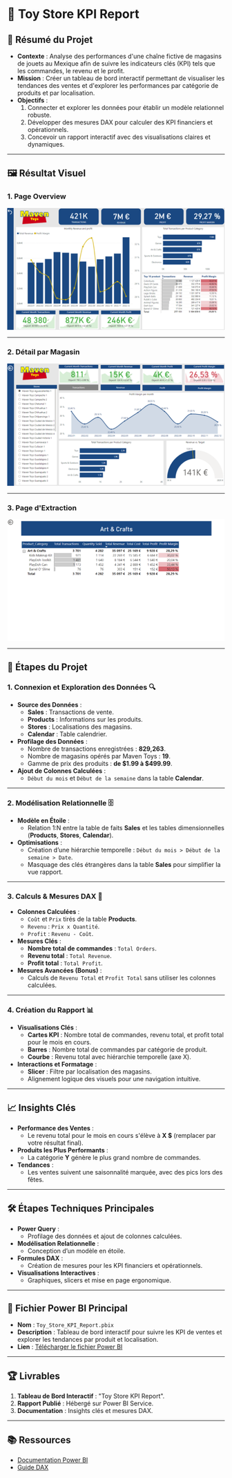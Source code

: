 # 🧸 Toy Store KPI Report

## 📝 Résumé du Projet
- **Contexte** : Analyse des performances d'une chaîne fictive de magasins de jouets au Mexique afin de suivre les indicateurs clés (KPI) tels que les commandes, le revenu et le profit.
- **Mission** : Créer un tableau de bord interactif permettant de visualiser les tendances des ventes et d'explorer les performances par catégorie de produits et par localisation.
- **Objectifs** :
  1. Connecter et explorer les données pour établir un modèle relationnel robuste.
  2. Développer des mesures DAX pour calculer des KPI financiers et opérationnels.
  3. Concevoir un rapport interactif avec des visualisations claires et dynamiques.

---

## 🖼 Résultat Visuel

### 1. Page Overview
[![Capture d'écran du Toy Store KPI Report - Overview](https://github.com/Arnaudl44/PowerBI-Projects/blob/main/Toy%20Store%20KPI%20Report/images/Capture%20d%E2%80%99%C3%A9cran_Overview.png)](https://github.com/Arnaudl44/PowerBI-Projects/blob/main/Toy%20Store%20KPI%20Report/images/Capture%20d%E2%80%99%C3%A9cran_Overview.png)

---

### 2. Détail par Magasin
[![Capture d'écran du Toy Store KPI Report - Détail par Magasin](https://github.com/Arnaudl44/PowerBI-Projects/blob/main/Toy%20Store%20KPI%20Report/images/Capture%20d%E2%80%99%C3%A9cran_Store_detail.png)](https://github.com/Arnaudl44/PowerBI-Projects/blob/main/Toy%20Store%20KPI%20Report/images/Capture%20d%E2%80%99%C3%A9cran_Store_detail.png)

---

### 3. Page d'Extraction
[![Capture d'écran du Toy Store KPI Report - Page d'Extraction](https://github.com/Arnaudl44/PowerBI-Projects/blob/main/Toy%20Store%20KPI%20Report/images/Capture%20d%E2%80%99%C3%A9cran_Extraction.png)](https://github.com/Arnaudl44/PowerBI-Projects/blob/main/Toy%20Store%20KPI%20Report/images/Capture%20d%E2%80%99%C3%A9cran_Extraction.png)

---

## 📂 Étapes du Projet

### 1. Connexion et Exploration des Données 🔍
- **Source des Données** :
  - **Sales** : Transactions de vente.
  - **Products** : Informations sur les produits.
  - **Stores** : Localisations des magasins.
  - **Calendar** : Table calendrier.
- **Profilage des Données** :
  - Nombre de transactions enregistrées : **829,263**.
  - Nombre de magasins opérés par Maven Toys : **19**.
  - Gamme de prix des produits : **de $1.99 à $499.99**.
- **Ajout de Colonnes Calculées** :
  - `Début du mois` et `Début de la semaine` dans la table **Calendar**.

---

### 2. Modélisation Relationnelle 🗄️
- **Modèle en Étoile** :
  - Relation 1:N entre la table de faits **Sales** et les tables dimensionnelles (**Products**, **Stores**, **Calendar**).
- **Optimisations** :
  - Création d’une hiérarchie temporelle : `Début du mois > Début de la semaine > Date`.
  - Masquage des clés étrangères dans la table **Sales** pour simplifier la vue rapport.

---

### 3. Calculs & Mesures DAX 🧮
- **Colonnes Calculées** :
  - `Coût` et `Prix` tirés de la table **Products**.
  - `Revenu` : `Prix x Quantité`.
  - `Profit` : `Revenu - Coût`.
- **Mesures Clés** :
  - **Nombre total de commandes** : `Total Orders`.
  - **Revenu total** : `Total Revenue`.
  - **Profit total** : `Total Profit`.
- **Mesures Avancées (Bonus)** :
  - Calculs de `Revenu Total` et `Profit Total` sans utiliser les colonnes calculées.

---

### 4. Création du Rapport 📊
- **Visualisations Clés** :
  - **Cartes KPI** : Nombre total de commandes, revenu total, et profit total pour le mois en cours.
  - **Barres** : Nombre total de commandes par catégorie de produit.
  - **Courbe** : Revenu total avec hiérarchie temporelle (axe X).
- **Interactions et Formatage** :
  - **Slicer** : Filtre par localisation des magasins.
  - Alignement logique des visuels pour une navigation intuitive.

---

## 📈 Insights Clés

- **Performance des Ventes** :
  - Le revenu total pour le mois en cours s'élève à **X $** (remplacer par votre résultat final).
- **Produits les Plus Performants** :
  - La catégorie **Y** génère le plus grand nombre de commandes.
- **Tendances** :
  - Les ventes suivent une saisonnalité marquée, avec des pics lors des fêtes.

---

## 🛠️ Étapes Techniques Principales
- **Power Query** :
  - Profilage des données et ajout de colonnes calculées.
- **Modélisation Relationnelle** :
  - Conception d’un modèle en étoile.
- **Formules DAX** :
  - Création de mesures pour les KPI financiers et opérationnels.
- **Visualisations Interactives** :
  - Graphiques, slicers et mise en page ergonomique.

---

## 📄 Fichier Power BI Principal
- **Nom** : `Toy_Store_KPI_Report.pbix`
- **Description** : Tableau de bord interactif pour suivre les KPI de ventes et explorer les tendances par produit et localisation.
- **Lien** : [Télécharger le fichier Power BI](#) <!-- https://drive.google.com/file/d/1FquLbuNIEXzwyj9m1uVGE4yzglvY9O55/view?usp=sharing -->

---

## 🏆 Livrables
1. **Tableau de Bord Interactif** : "Toy Store KPI Report".
2. **Rapport Publié** : Hébergé sur Power BI Service.
3. **Documentation** : Insights clés et mesures DAX.

---

## 📚 Ressources
- [Documentation Power BI](https://learn.microsoft.com/fr-fr/power-bi/)
- [Guide DAX](https://dax.guide/)
